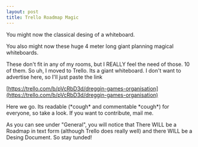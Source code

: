 ```yaml
---
layout: post
title: Trello Roadmap Magic
---
```


You might now the classical desing of a whiteboard. 

You also might now these huge 4 meter long giant planning magical whiteboards. 

These don't fit in any of my rooms, but I REALLY feel the need of those. 10 of them. 
So uh, I moved to Trello. Its a giant whiteboard. I don't want to advertise here, so I'll just paste the link

[https://trello.com/b/pVcRbD3d/dreggin-games-organisation](https://trello.com/b/pVcRbD3d/dreggin-games-organisation)

Here we go. Its readable (\*cough\* and commentable \*cough\*) for everyone, so take a look. If you want to contribute, mail me.

As you can see under "General", you will notice that There WILL be a Roadmap in text form (although Trello does really well) and there WILL be a Desing Document.
So stay tunded! 
